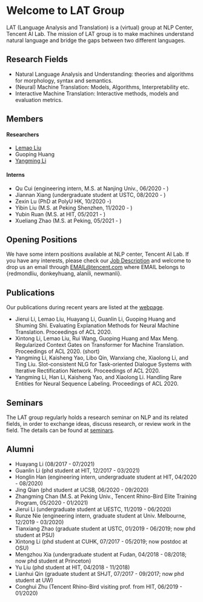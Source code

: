 
# Welcome to LAT Group
LAT (Language Analysis and Translation) is a (virtual) group at NLP Center, Tencent AI Lab. The mission of LAT group is to make machines understand natural language and bridge the gaps between two different languages. 

## Research Fields

- Natural Language Analysis and Understanding: theories and algorithms for morphology, syntax and semantics.
- (Neural) Machine Translation: Models, Algorithms, Interpretability etc.
- Interactive Machine Translation: Interactive methods, models and evaluation metrics. 



## Members

#### Researchers
- [Lemao Liu](index.md)
- Guoping Huang
- [Yangming Li](http://leepleased.github.io/)

#### Interns
- Qu Cui (engineering intern, M.S. at Nanjing Univ., 06/2020 - )
- Jiannan Xiang (undergraduate student at USTC, 08/2020 - )
- Zexin Lu (PhD at PolyU HK, 10/2020 -)
- Yibin Liu (M.S. at Peking Shenzhen, 11/2020 - )
- Yubin Ruan (M.S. at HIT, 05/2021 - )
- Xueliang Zhao (M.S. at Peking, 05/2021 - )



## Opening Positions

We have some intern positions available at NLP center, Tencent AI Lab. If you have any interests, please check our [Job Description](JD.md) and welcome to drop us an email through EMAIL@tencent.com where EMAIL belongs to {redmondliu, donkeyhuang, alanili, newmanli}. 


## Publications
Our publications during recent years are listed at the [webpage](pub-lat.md). 
- Jierui Li, Lemao Liu, Huayang Li, Guanlin Li, Guoping Huang and Shuming Shi. Evaluating Explanation Methods for Neural Machine Translation. Proceedings of ACL 2020.
- Xintong Li, Lemao Liu, Rui Wang, Guoping Huang and Max Meng. Regularized Context Gates on Transformer for Machine Translation. Proceedings of ACL 2020. (short)
- Yangming Li, Kaisheng Yao, Libo Qin, Wanxiang che, Xiaolong Li, and Ting Liu. Slot-consistent NLG for Task-oriented Dialogue Systems with Iterative Rectification Network. Proceedings of ACL 2020.
- Yangming Li, Han Li, Kaisheng Yao, and Xiaolong Li. Handling Rare Entities for Neural Sequence Labeling. Proceedings of ACL 2020.


## Seminars
The LAT group regularly holds a research seminar on NLP and its related fields, in order to exchange ideas, discuss research, or review work in the field. The details can be found at [seminars](seminars.md).


## Alumni
- Huayang Li (08/2017 - 07/2021)
- Guanlin Li (phd student at HIT, 12/2017 - 03/2021)
- Honglin Han (engineering intern, undergraduate student at HIT, 04/2020 - 08/2020)
- Jing Qian (phd student at UCSB, 06/2020 - 09/2020)
- Zhangming Chan (M.S. at Peking Univ., Tencent Rhino-Bird Elite Training Program, 05/2020 - 01/2021)
- Jierui Li (undergraduate student at UESTC, 11/2019 - 06/2020)
- Runze Nie (engineering intern, graduate student at Univ. Melbourne, 12/2019 - 03/2020)
- Tianxiang Zhao (graduate student at USTC, 01/2019 - 06/2019; now phd student at PSU)
- Xintong Li (phd student at CUHK, 07/2017 - 05/2019; now postdoc at OSU)
- Mengzhou Xia (undergraduate student at Fudan, 04/2018 - 08/2018; now phd student at Princeton)
- Yu Liu (phd student at HIT, 04/2018 - 11/2018)
- Lianhui Qin (graduate student at SHJT, 07/2017 - 09/2017; now phd student at UW) 
- Conghui Zhu (Tencent Rhino-Bird visiting prof. from HIT, 06/2019 - 01/2020)

